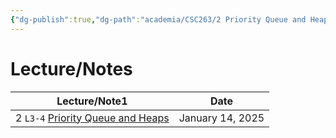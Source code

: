 ```yaml
---
{"dg-publish":true,"dg-path":"academia/CSC263/2 Priority Queue and Heaps/2 - Priority Queue and Heaps.md","permalink":"/academia/csc-263/2-priority-queue-and-heaps/2-priority-queue-and-heaps/","tags":["cs","module","university"],"created":"2025-01-16T21:52:39.436-05:00","updated":"2025-01-16T21:52:51.626-05:00"}
---
```



# Lecture/Notes

<div><table class="dataview table-view-table"><thead class="table-view-thead"><tr class="table-view-tr-header"><th class="table-view-th"><span>Lecture/Note</span><span class="dataview small-text">1</span></th><th class="table-view-th"><span>Date</span></th></tr></thead><tbody class="table-view-tbody"><tr><td><span>2			 <code>L3-4</code> <a data-tooltip-position="top" aria-label="100 Academia/CSC263/1 Introduction and Analyzing Running Time/Priority Queue and Heaps.md" data-href="100 Academia/CSC263/1 Introduction and Analyzing Running Time/Priority Queue and Heaps.md" href="100 Academia/CSC263/1 Introduction and Analyzing Running Time/Priority Queue and Heaps.md" class="internal-link" target="_blank" rel="noopener nofollow">Priority Queue and Heaps</a></span></td><td>January 14, 2025</td></tr></tbody></table></div>
